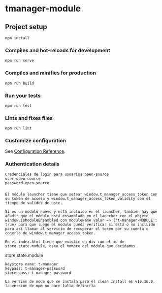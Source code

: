 # tmanager-module

## Project setup
```
npm install
```

### Compiles and hot-reloads for development
```
npm run serve
```

### Compiles and minifies for production
```
npm run build
```

### Run your tests
```
npm run test
```

### Lints and fixes files
```
npm run lint
```

### Customize configuration
See [Configuration Reference](https://cli.vuejs.org/config/).

### Authentication details
```
Credenciales de login para usuarios open-source 
user-open-source
password-open-source
```
###
```
El módulo launcher tiene que setear window.t_manager_access_token con su token de acceso y window.t_manager_access_token_validity con el tiempo de validez de este.

Si es un módulo nuevo y está incluido en el launcher, también hay que añadir que el módulo está ensamblado en el launcher con el objeto window.isModuleEnsambled con moduleName valor => {'t-manager-MODULE': true} para que luego el modulo pueda verificar si está o no incluido para asi llamar al servicio de recuperar el token por su cuenta o cogerlo de window.t_manager_access_token.
```
```
En el index.html tiene que existir un div con el id de store.state.module, osea el nombre del módulo que decidamos
```
store.state.module
```
keystore name: t-manager
keypass: t-manager-password
store pass: t-manager-password
```
```
La versión de node que se instala para el clean install es v10.16.0, la versión de npm no hace falta definirla
```